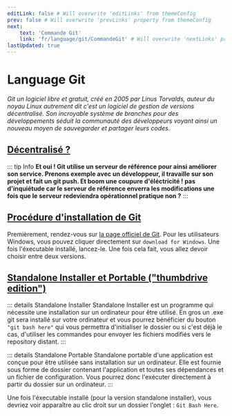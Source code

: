 ```yaml
---
editLink: false # Will overwrite 'editLinks' from themeConfig
prev: false # Will overwrite 'prevLinks' property from themeConfig
next:
    text: 'Commande Git'
    link: 'fr/language/git/CommandeGit' # Will overwrite 'nextLinks' property from themeConfig
lastUpdated: true
---
```


# Language Git

*Git un logiciel libre et gratuit, créé en 2005 par Linus Torvalds, auteur du noyau Linux autrement dit c'est un logiciel de gestion de versions décentralisé. Son incroyable système de branches pour des développements séduit la communauté des développeurs voyant ainsi un nouveau moyen de sauvegarder et partager leurs codes.*

## <u>Décentralisé ?</u>

::: tip Info
**Et oui ! Git utilise un serveur de référence pour ainsi améliorer son service. Prenons exemple avec un développeur, il travaille sur son projet et fait un git push. Et boom une coupure d'éléctricité ! pas d'inquiétude car le serveur de référence enverra les modifications une fois que le serveur redeviendra opérationnel pratique non ?**
:::

## <u>Procédure d'installation de Git</u>


Premièrement, rendez-vous sur [la page officiel de Git](https://git-scm.com/). Pour les utilisateurs Windows, vous pouvez cliquer directement sur ``download for Windows``. Une fois l'éxecutable installé, lancez-le. Une fois cela fait, vous allez devoir choisir entre deux versions.

## <u>Standalone Installer et Portable ("thumbdrive edition")</u>


::: details Standalone Installer
Standalone Installer est un programme qui nécessite une installation sur un ordinateur pour être utilisé. En gros un .exe git sera installé sur votre ordinateur et vous pourrez bénéficier du bouton ``"git bash here"`` qui vous permettra d'initialiser le dossier ou si c'est déjà le cas, d'utiliser les commandes pour envoyer les fichiers modifiés vers le repository distant.
:::

::: details Standalone Portable
Standalone portable d'une application est conçue pour être utilisée sans installation sur un ordinateur. Elle est fournie sous forme de dossier contenant l'application et toutes ses dépendances et un fichier de configuration. Vous pourrez donc l'exécuter directement à partir du dossier sur un ordinateur.
:::

Une fois l'éxecutable installé (pour la version standalone installer), vous devriez voir apparaître au clic droit sur un dossier l'onglet : ``Git Bash Here``.



